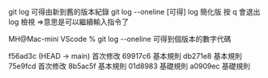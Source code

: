 git log 可得由新到舊的版本紀錄
git log --oneline 
[可得] log 簡化版
按 q 會退出log 檢視 =>意思是可以繼續輸入指令了

MH@Mac-mini VScode % git log --oneline
可得到個版本的數字代碼


f56ad3c (HEAD -> main) 首次修改
69917c6 基本規則
db271e8 基本規則
75e9fcd 首次修改
8b5ac5f 基本規則
01d8983 基礎規則
a0909ec 基礎規則